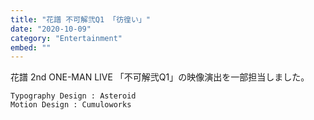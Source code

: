 ```yaml
---
title: "花譜 不可解弐Q1 「彷徨い」"
date: "2020-10-09"
category: "Entertainment"
embed: ""
---
```



花譜 2nd ONE-MAN LIVE 「不可解弐Q1」の映像演出を一部担当しました。

```plaintext
Typography Design : Asteroid
Motion Design : Cumuloworks
```
